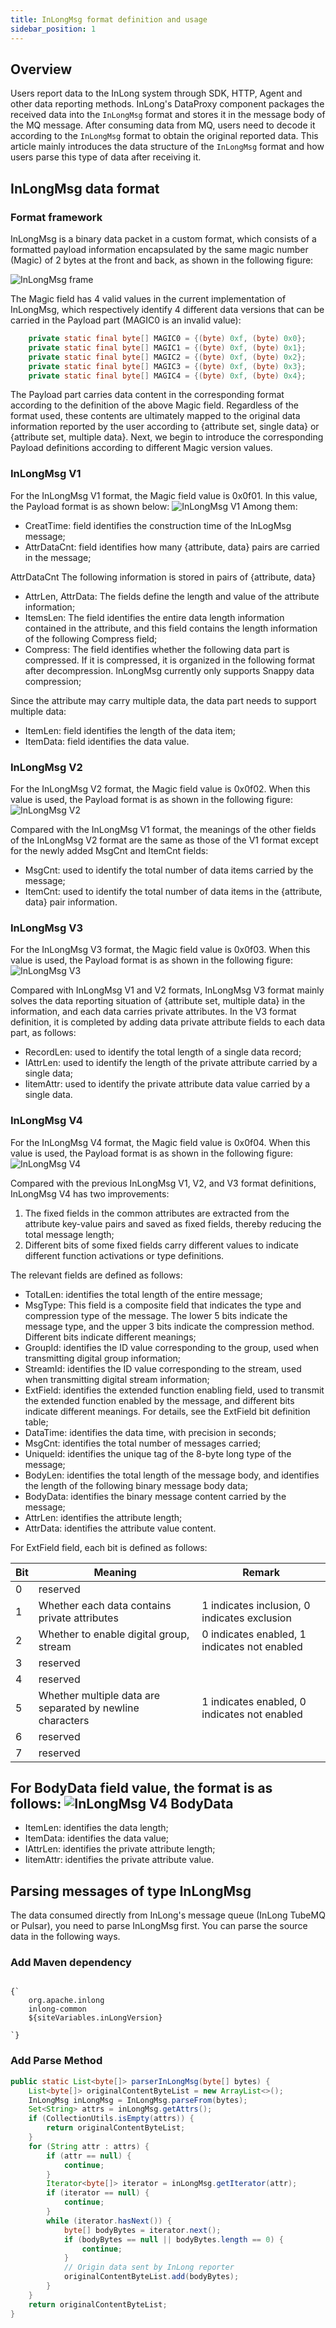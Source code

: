 ```yaml
---
title: InLongMsg format definition and usage
sidebar_position: 1
---
```


## Overview
Users report data to the InLong system through SDK, HTTP, Agent and other data reporting methods. InLong's DataProxy component packages the received data into the `InLongMsg` format and stores it in the message body of the MQ message. After consuming data from MQ, users need to decode it according to the `InLongMsg` format to obtain the original reported data. This article mainly introduces the data structure of the `InLongMsg` format and how users parse this type of data after receiving it.

## InLongMsg data format
### Format framework
InLongMsg is a binary data packet in a custom format, which consists of a formatted payload information encapsulated by the same magic number (Magic) of 2 bytes at the front and back, as shown in the following figure:

![InLongMsg frame](img/inlongmsg_frame.png)

The Magic field has 4 valid values in the current implementation of InLongMsg, which respectively identify 4 different data versions that can be carried in the Payload part (MAGIC0 is an invalid value):

```java
    private static final byte[] MAGIC0 = {(byte) 0xf, (byte) 0x0};
    private static final byte[] MAGIC1 = {(byte) 0xf, (byte) 0x1};
    private static final byte[] MAGIC2 = {(byte) 0xf, (byte) 0x2};
    private static final byte[] MAGIC3 = {(byte) 0xf, (byte) 0x3};
    private static final byte[] MAGIC4 = {(byte) 0xf, (byte) 0x4};
```
The Payload part carries data content in the corresponding format according to the definition of the above Magic field. Regardless of the format used, these contents are ultimately mapped to the original data information reported by the user according to {attribute set, single data} or {attribute set, multiple data}.
Next, we begin to introduce the corresponding Payload definitions according to different Magic version values.

### InLongMsg V1
For the InLongMsg V1 format, the Magic field value is 0x0f01. In this value, the Payload format is as shown below:
![InLongMsg V1](img/inlongmsg_v1.png)
Among them:
- CreatTime: field identifies the construction time of the InLogMsg message;
- AttrDataCnt: field identifies how many {attribute, data} pairs are carried in the message;

AttrDataCnt The following information is stored in pairs of {attribute, data}
- AttrLen, AttrData: The fields define the length and value of the attribute information;
- ItemsLen: The field identifies the entire data length information contained in the attribute, and this field contains the length information of the following Compress field;
- Compress: The field identifies whether the following data part is compressed. If it is compressed, it is organized in the following format after decompression. InLongMsg currently only supports Snappy data compression;

Since the attribute may carry multiple data, the data part needs to support multiple data:
- ItemLen: field identifies the length of the data item;
- ItemData: field identifies the data value.

### InLongMsg V2
For the InLongMsg V2 format, the Magic field value is 0x0f02. When this value is used, the Payload format is as shown in the following figure:
![InLongMsg V2](img/inlongmsg_v2.png)

Compared with the InLongMsg V1 format, the meanings of the other fields of the InLongMsg V2 format are the same as those of the V1 format except for the newly added MsgCnt and ItemCnt fields:

- MsgCnt: used to identify the total number of data items carried by the message;
- ItemCnt: used to identify the total number of data items in the {attribute, data} pair information.

### InLongMsg V3
For the InLongMsg V3 format, the Magic field value is 0x0f03. When this value is used, the Payload format is as shown in the following figure:
![InLongMsg V3](img/inlongmsg_v3.png)

Compared with InLongMsg V1 and V2 formats, InLongMsg V3 format mainly solves the data reporting situation of {attribute set, multiple data} in the information, and each data carries private attributes. In the V3 format definition, it is completed by adding data private attribute fields to each data part, as follows:

- RecordLen: used to identify the total length of a single data record;
- IAttrLen: used to identify the length of the private attribute carried by a single data;
- IitemAttr: used to identify the private attribute data value carried by a single data.

### InLongMsg V4
For the InLongMsg V4 format, the Magic field value is 0x0f04. When this value is used, the Payload format is as shown in the following figure:
![InLongMsg V4](img/inlongmsg_v4.png)

Compared with the previous InLongMsg V1, V2, and V3 format definitions, InLongMsg V4 has two improvements:
1. The fixed fields in the common attributes are extracted from the attribute key-value pairs and saved as fixed fields, thereby reducing the total message length;
2. Different bits of some fixed fields carry different values to indicate different function activations or type definitions.

The relevant fields are defined as follows:
- TotalLen: identifies the total length of the entire message;
- MsgType: This field is a composite field that indicates the type and compression type of the message. The lower 5 bits indicate the message type, and the upper 3 bits indicate the compression method. Different bits indicate different meanings;
- GroupId: identifies the ID value corresponding to the group, used when transmitting digital group information;
- StreamId: identifies the ID value corresponding to the stream, used when transmitting digital stream information;
- ExtField: identifies the extended function enabling field, used to transmit the extended function enabled by the message, and different bits indicate different meanings. For details, see the ExtField bit definition table;
- DataTime: identifies the data time, with precision in seconds;
- MsgCnt: identifies the total number of messages carried;
- UniqueId: identifies the unique tag of the 8-byte long type of the message;
- BodyLen: identifies the total length of the message body, and identifies the length of the following binary message body data;
- BodyData: identifies the binary message content carried by the message;
- AttrLen: identifies the attribute length;
- AttrData: identifies the attribute value content.

For ExtField field, each bit is defined as follows:

| Bit | Meaning                                                   | Remark                                       |
|-----|-----------------------------------------------------------|----------------------------------------------|
| 0   | reserved                                                  |                                              |
| 1   | Whether each data contains private attributes             | 1 indicates inclusion, 0 indicates exclusion |
| 2   | Whether to enable digital group, stream                   | 0 indicates enabled, 1 indicates not enabled |
| 3   | reserved                                                  |                                              |
| 4   | reserved                                                  |                                              |
| 5   | Whether multiple data are separated by newline characters | 1 indicates enabled, 0 indicates not enabled |
| 6   | reserved                                                  |                                              |
| 7   | reserved                                                  |                                              |

For BodyData field value, the format is as follows:
![InLongMsg V4 BodyData](img/inlongmsg_v4_bodydata.png)
- 
- ItemLen: identifies the data length;
- ItemData: identifies the data value;
- IAttrLen: identifies the private attribute length;
- IitemAttr: identifies the private attribute value.

## Parsing messages of type InLongMsg
The data consumed directly from InLong's message queue (InLong TubeMQ or Pulsar), you need to parse InLongMsg first. You can parse the source data in the following ways.

### Add Maven dependency
<pre><code parentName="pre">
{`<dependency>
    <groupId>org.apache.inlong</groupId>
    <artifactId>inlong-common</artifactId>
    <version>${siteVariables.inLongVersion}</version>
</dependency>
`}
</code></pre>

### Add Parse Method
```java
public static List<byte[]> parserInLongMsg(byte[] bytes) {
    List<byte[]> originalContentByteList = new ArrayList<>();
    InLongMsg inLongMsg = InLongMsg.parseFrom(bytes);
    Set<String> attrs = inLongMsg.getAttrs();
    if (CollectionUtils.isEmpty(attrs)) {
        return originalContentByteList;
    }
    for (String attr : attrs) {
        if (attr == null) {
            continue;
        }
        Iterator<byte[]> iterator = inLongMsg.getIterator(attr);
        if (iterator == null) {
            continue;
        }
        while (iterator.hasNext()) {
            byte[] bodyBytes = iterator.next();
            if (bodyBytes == null || bodyBytes.length == 0) {
                continue;
            }
            // Origin data sent by InLong reporter
            originalContentByteList.add(bodyBytes);
        }
    }
    return originalContentByteList;
}
```